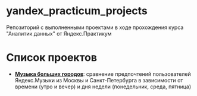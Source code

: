 # yandex_practicum_projects
Репозиторий с выполненными проектами в ходе прохождения курса "Аналитик данных" от Яндекс.Практикум

# Список проектов
- [**Музыка больших городов**](https://github.com/MaksimShch/yandex_practicum_projects/tree/main/big_cities_music): сравнение предпочтений пользователей Яндекс.Музыки из Москвы и Санкт-Петербурга в зависимости от времени (утро и вечер) и дня недели (понедельник, среда, пятница)
